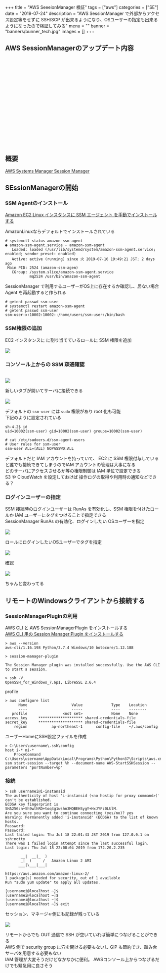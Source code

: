 +++
title = "AWS SeeeionManager 検証"
tags = ["aws"]
categories = ["SE"]
date = "2019-07-24"
description = "AWS SessionManager で外部からアクセス設定等をせずに SSH/SCP が出来るようになり、OSユーザーの指定も出来るようになったので検証してみる"
menu = ""
banner = "banners/bunner_tech.jpg"
images = []
+++

<!--more-->

## AWS SessionManagerのアップデート内容  
<div class="iframely-embed"><div class="iframely-responsive" style="height: 140px; padding-bottom: 0;"><a href="https://aws.amazon.com/jp/about-aws/whats-new/2019/07/session-manager-launches-run-as-to-start-interactive-sessions-with-your-own-operating-system-user-account/" data-iframely-url="//cdn.iframe.ly/m2bW5CC?iframe=card-small"></a></div></div><script async src="//cdn.iframe.ly/embed.js" charset="utf-8"></script>  

<div class="iframely-embed"><div class="iframely-responsive" style="height: 140px; padding-bottom: 0;"><a href="https://aws.amazon.com/jp/about-aws/whats-new/2019/07/session-manager-launches-tunneling-support-for-ssh-and-scp/" data-iframely-url="//cdn.iframe.ly/Igw93uO?iframe=card-small"></a></div></div><script async src="//cdn.iframe.ly/embed.js" charset="utf-8"></script>  

## 概要  
<i class="fas fa-external-link-alt"></i> [AWS Systems Manager Session Manager](https://docs.aws.amazon.com/ja_jp/systems-manager/latest/userguide/session-manager.html)  

## SEssionManagerの開始
### SSM Agentのインストール
<i class="fas fa-external-link-alt"></i> [Amazon EC2 Linux インスタンスに SSM エージェント を手動でインストールする](https://docs.aws.amazon.com/ja_jp/systems-manager/latest/userguide/sysman-manual-agent-install.html)  

AmazonLinuxならデフォルトでインストールされている  

```
# systemctl status amazon-ssm-agent
● amazon-ssm-agent.service - amazon-ssm-agent
   Loaded: loaded (/usr/lib/systemd/system/amazon-ssm-agent.service; enabled; vendor preset: enabled)
   Active: active (running) since 火 2019-07-16 19:49:21 JST; 2 days ago
 Main PID: 2524 (amazon-ssm-agen)
   CGroup: /system.slice/amazon-ssm-agent.service
           mq2524 /usr/bin/amazon-ssm-agent
```

SessionManager で利用するユーザーがOS上に存在するか確認し、居ない場合 Agent を再起動すると作られる  

```
# getent passwd ssm-user
# systemctl restart amazon-ssm-agent
# getent passwd ssm-user
ssm-user:x:10002:10002::/home/users/ssm-user:/bin/bash
```

### SSM権限の追加
EC2 インスタンスに に割り当てているロールに SSM 権限を追加  
<br />
<img src="/images/2019/aws-ssm/sm_sm_setup01.png" />  

### コンソール上からの SSM 疎通確認
<br />
<img src="/images/2019/aws-ssm/sm_sm_setup02.png" />  

新しいタブが開いてサーバに接続できる  
<br />
<img src="/images/2019/aws-ssm/sm_sm_setup03.png" />  

デフォルトの `ssm-user` には `sudo` 権限があり root 化も可能  
下記のように設定されている  

```
sh-4.2$ id
uid=10002(ssm-user) gid=10002(ssm-user) groups=10002(ssm-user)

# cat /etc/sudoers.d/ssm-agent-users
# User rules for ssm-user
ssm-user ALL=(ALL) NOPASSWD:ALL
```

デフォルトだと IAM アカウントを持っていて、 EC2 に SSM 権限付与していると誰でも接続できてしまうのでIAM アカウントの管理は大事になる  
どのサーバにアクセスさせるか等の権限制御は IAM 単位で設定できる  
S3 や CloudWatch を設定しておけば 操作ログの取得や利用時の通知などできる？  

### ログインユーザーの指定
SSM 接続時のログインユーザーは RunAs を有効化し、SSM 権限を付けたロールか IAM ユーザーにタグをつけることで指定できる  
SessionManager RunAs の有効化、ログインしたい OSユーザーを指定  
<br />
<img src="/images/2019/aws-ssm/sm_sm_setup04.png" />  

ロールにログインしたいOSユーザーでタグを指定  
<br />
<img src="/images/2019/aws-ssm/sm_sm_setup05.png" />  

確認  
<br />
<img src="/images/2019/aws-ssm/sm_sm_setup06.png" />  

ちゃんと変わってる  

## リモートのWindowsクライアントから接続する  
### SessionManagerPluginの利用
AWS CLI と AWS SessionManagerPlugin をインストールする  
<i class="fas fa-external-link-alt"></i> [AWS CLI 用の Session Manager Plugin をインストールする](https://docs.aws.amazon.com/ja_jp/systems-manager/latest/userguide/session-manager-working-with-install-plugin.html#install-plugin-windows)  

```
> aws --version
aws-cli/1.16.198 Python/3.7.4 Windows/10 botocore/1.12.188

> session-manager-plugin

The Session Manager plugin was installed successfully. Use the AWS CLI to start a session.

> ssh -V
OpenSSH_for_Windows_7.6p1, LibreSSL 2.6.4
```

profile  

```
> aws configure list
      Name                    Value             Type    Location
      ----                    -----             ----    --------
   profile                <not set>             None    None
access_key     ******************** shared-credentials-file
secret_key     ******************** shared-credentials-file
    region           ap-northeast-1      config-file    ~/.aws/config
```

ユーザーHomeにSSH設定ファイルを作成  

```
> C:\Users\username\.ssh\config
host i-* mi-*
    ProxyCommand C:\Users\username\AppData\Local\Programs\Python\Python37\Scripts\aws.cmd ssm start-session --target %h --document-name AWS-StartSSHSession --parameters "portNumber=%p"
```

### 接続  
```
> ssh usernamei@i-instansid
The authenticity of host 'i-instansid (<no hostip for proxy command>)' can't be established.
ECDSA key fingerprint is SHA256:n+Sh9wthRD+toq4g1wshn3MQBEHSygY+HxJYFz0LUlM.
Are you sure you want to continue connecting (yes/no)? yes
Warning: Permanently added 'i-instansid' (ECDSA) to the list of known hosts.
Password:
Password:
Last failed login: Thu Jul 18 22:01:43 JST 2019 from 127.0.0.1 on ssh:notty
There was 1 failed login attempt since the last successful login.
Last login: Thu Jul 18 22:00:04 2019 from 172.20.2.235

       __|  __|_  )
       _|  (     /   Amazon Linux 2 AMI
      ___|\___|___|

https://aws.amazon.com/amazon-linux-2/
1 package(s) needed for security, out of 1 available
Run "sudo yum update" to apply all updates.

[usernamei@localhost ~]$
[usernamei@localhost ~]$
[usernamei@localhost ~]$
[usernamei@localhost ~]$ exit
```

セッション、マネージャ側にも記録が残っている  
<br />
<img src="/images/2019/aws-ssm/sm_sm_setup07.png" />  

リモートからでも OUT 通信で SSH が空いていれば簡単につなげることができる  
AWS 側で security group に穴を開ける必要もないし GIP も節約でき、踏み台サーバを用意する必要もない  
IAM 管理が大変そうだけどなかなかに便利。 AWSコンソール上からつなげるだけでも緊急用に良さそう  
